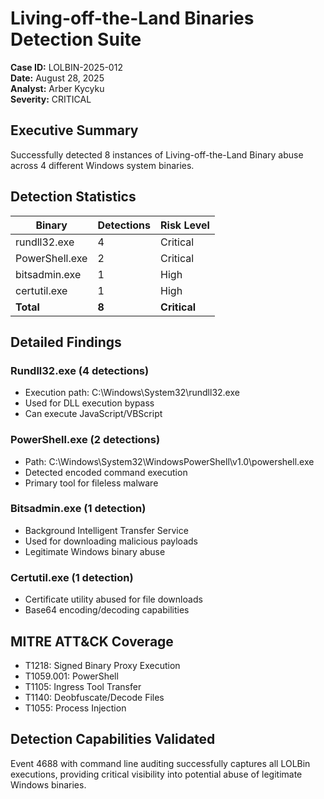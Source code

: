 # Living-off-the-Land Binaries Detection Suite

**Case ID:** LOLBIN-2025-012  
**Date:** August 28, 2025  
**Analyst:** Arber Kycyku  
**Severity:** CRITICAL  

## Executive Summary
Successfully detected 8 instances of Living-off-the-Land Binary abuse across 4 different Windows system binaries.

## Detection Statistics
| Binary | Detections | Risk Level |
|--------|------------|------------|
| rundll32.exe | 4 | Critical |
| PowerShell.exe | 2 | Critical |
| bitsadmin.exe | 1 | High |
| certutil.exe | 1 | High |
| **Total** | **8** | **Critical** |

## Detailed Findings

### Rundll32.exe (4 detections)
- Execution path: C:\Windows\System32\rundll32.exe
- Used for DLL execution bypass
- Can execute JavaScript/VBScript

### PowerShell.exe (2 detections)
- Path: C:\Windows\System32\WindowsPowerShell\v1.0\powershell.exe
- Detected encoded command execution
- Primary tool for fileless malware

### Bitsadmin.exe (1 detection)
- Background Intelligent Transfer Service
- Used for downloading malicious payloads
- Legitimate Windows binary abuse

### Certutil.exe (1 detection)
- Certificate utility abused for file downloads
- Base64 encoding/decoding capabilities

## MITRE ATT&CK Coverage
- T1218: Signed Binary Proxy Execution
- T1059.001: PowerShell
- T1105: Ingress Tool Transfer
- T1140: Deobfuscate/Decode Files
- T1055: Process Injection

## Detection Capabilities Validated
Event 4688 with command line auditing successfully captures all LOLBin executions, providing critical visibility into potential abuse of legitimate Windows binaries.

